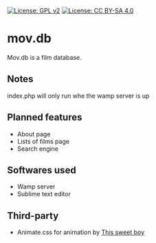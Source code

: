 [![License: GPL v2](https://img.shields.io/badge/License-GPL%20v2-blue.svg)](https://www.gnu.org/licenses/old-licenses/gpl-2.0.en.html)
[![License: CC BY-SA 4.0](https://licensebuttons.net/l/by-sa/4.0/80x15.png)](https://creativecommons.org/licenses/by-sa/4.0/)
# mov.db
Mov.db is a film database.
<h2>Notes</h2>
index.php will only run whe the wamp server is up
<h2>Planned features</h2>
<ul>
  <li>About page</li>
  <li>Lists of films page</li>
  <li>Search engine</li>
</ul>
<h2>Softwares used</h2>
<ul>
  <li>Wamp server</li>
  <li>Sublime text editor</li>
</ul>
<h2>Third-party</h2>
<ul>
  <li>Animate.css for animation by <a href="https://github.com/daneden/animate.css">This sweet boy</a></li>
</ul>
